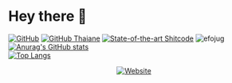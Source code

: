 # Hey there 🐢
[![GitHub](https://img.shields.io/badge/dynamic/json?logo=github&label=GitHub&labelColor=495867&color=495867&query=%24.data.totalSubs&url=https%3A%2F%2Fapi.spencerwoo.com%2Fsubstats%2F%3Fsource%3Dgithub%26queryKey%3Dhayschan&style=flat-square)](https://github.com/efojug)
[![GitHub Thaiane](https://img.shields.io/github/followers/efojug?label=follow&style=social)](https://github.com/efojug)
[![State-of-the-art Shitcode](https://img.shields.io/static/v1?label=State-of-the-art&message=Shitcode&color=7B5804)](https://github.com/trekhleb/state-of-the-art-shitcode)
<img src="https://komarev.com/ghpvc/?username=efojug" alt="efojug" />    
[![Anurag's GitHub stats](https://github-readme-stats.vercel.app/api?username=efojug&count_private=true&show_icons=true&include_all_commits=true&theme=vue)](https://github.com/anuraghazra/github-readme-stats)  
[![Top Langs](https://github-readme-stats.vercel.app/api/top-langs/?username=efojug&layout=compact&theme=vue)](https://github.com/anuraghazra/github-readme-stats)
<p align="center">
<a href="https://space.bilibili.com/486114326" target="_blank"><img alt="Website" src="https://img.shields.io/badge/Website-space.bilibili.com/486114326-blue?style=flat&logo=google-chrome"></a>
</p>
